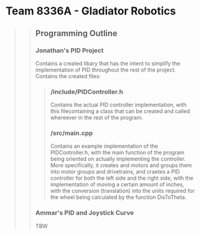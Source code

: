 # Team 8336A - Gladiator Robotics


>> ## Programming Outline
>> ### Jonathan's PID Project
>> Contains a created libary that has the intent to simplify the implementation of PID throughout the rest of the project. Contains the created files:
>>> ### /include/PIDController.h
>>> Contains the actual PID controller implementation, with this filecontaining a class that can be created and called whereever in the rest of the program.
>>> ### /src/main.cpp
>>> Contains an example implementation of the PIDController.h, with the main function of the program being oriented on actually implementing the controller. More specifically, it creates and motors and groups them into motor groups and drivetrains, and craetes a PID controller for both the left side and the right side, with the implementation of moving a certain amount of inches, with the conversion (translation) into the units required for the wheel being calculated by the function DisToTheta.
>> ### Ammar's PID and Joystick Curve
>> TBW
